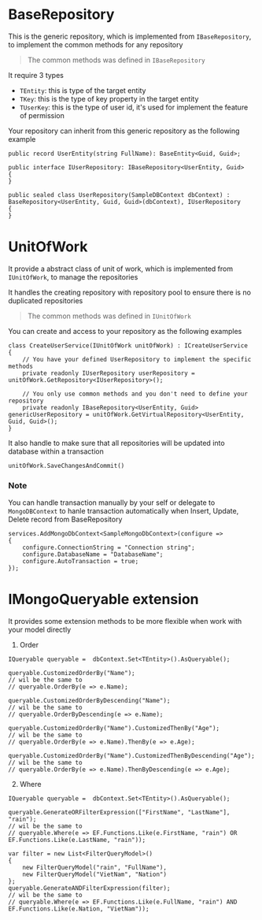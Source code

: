 ﻿
# BaseRepository

This is the generic repository, which is implemented from `IBaseRepository`, to implement the common methods for any repository

> The common methods was defined in `IBaseRepository`

It require 3 types

- `TEntity`: this is type of the target entity
- `TKey`: this is the type of key property in the target entity
- `TUserKey`: this is the type of user id, it's used for implement the feature of permission

Your repository can inherit from this generic repository as the following example

```
public record UserEntity(string FullName): BaseEntity<Guid, Guid>;

public interface IUserRepository: IBaseRepository<UserEntity, Guid>
{
}

public sealed class UserRepository(SampleDBContext dbContext) : BaseRepository<UserEntity, Guid, Guid>(dbContext), IUserRepository
{
}
```

# UnitOfWork

It provide a abstract class of unit of work, which is implemented from `IUnitOfWork`, to manage the repositories

It handles the creating repository with repository pool to ensure there is no duplicated repositories

> The common methods was defined in `IUnitOfWork`

You can create and access to your repository as the following examples

```
class CreateUserService(IUnitOfWork unitOfWork) : ICreateUserService
{
    // You have your defined UserRepository to implement the specific methods
    private readonly IUserRepository userRepository = unitOfWork.GetRepository<IUserRepository>();

    // You only use common methods and you don't need to define your repository
    private readonly IBaseRepository<UserEntity, Guid> genericUserRepository = unitOfWork.GetVirtualRepository<UserEntity, Guid, Guid>();
}
```

It also handle to make sure that all repositories will be updated into database within a transaction

```
unitOfWork.SaveChangesAndCommit()
```

### Note

You can handle transaction manually by your self or delegate to `MongoDBContext` to hanle transaction automatically when Insert, Update, Delete record from BaseRepository
```
services.AddMongoDbContext<SampleMongoDbContext>(configure =>
{
    configure.ConnectionString = "Connection string";
    configure.DatabaseName = "DatabaseName";
    configure.AutoTransaction = true;
});
```

# IMongoQueryable extension

It provides some extension methods to be more flexible when work with your model directly

1. Order

```
IQueryable queryable =  dbContext.Set<TEntity>().AsQueryable();

queryable.CustomizedOrderBy("Name");
// wil be the same to 
// queryable.OrderBy(e => e.Name);

queryable.CustomizedOrderByDescending("Name");
// wil be the same to 
// queryable.OrderByDescending(e => e.Name);

queryable.CustomizedOrderBy("Name").CustomizedThenBy("Age");
// wil be the same to 
// queryable.OrderBy(e => e.Name).ThenBy(e => e.Age);

queryable.CustomizedOrderBy("Name").CustomizedThenByDescending("Age");
// wil be the same to 
// queryable.OrderBy(e => e.Name).ThenByDescending(e => e.Age);
```

2. Where

```
IQueryable queryable =  dbContext.Set<TEntity>().AsQueryable();

queryable.GenerateORFilterExpression(["FirstName", "LastName"], "rain");
// wil be the same to
// queryable.Where(e => EF.Functions.Like(e.FirstName, "rain") OR EF.Functions.Like(e.LastName, "rain"));

var filter = new List<FilterQueryModel>() 
{
    new FilterQueryModel("rain", "FullName"),
    new FilterQueryModel("VietNam", "Nation")
};
queryable.GenerateANDFilterExpression(filter);
// wil be the same to
// queryable.Where(e => EF.Functions.Like(e.FullName, "rain") AND EF.Functions.Like(e.Nation, "VietNam"));
```